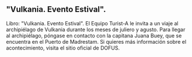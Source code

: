 ## "Vulkania. Evento Estival".
Libro: "Vulkania. Evento Estival".
El Equipo Turist-A le invita a un viaje al archipiélago de Vulkania durante los meses de juliero y agusto.
Para llegar al archipiélago, póngase en contacto con la capitana Juana Buey, que se encuentra en el Puerto de Madrestam.
Si quieres más información sobre el acontecimiento, visita el sitio oficial de DOFUS.